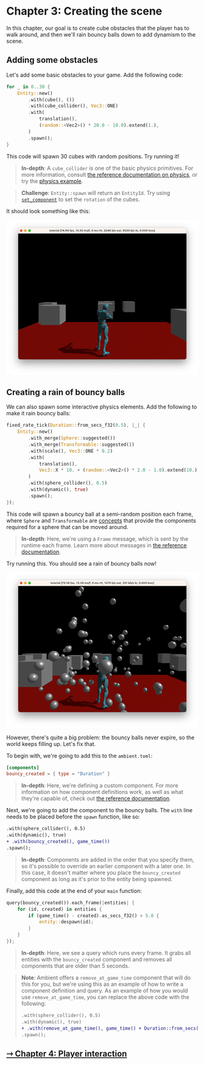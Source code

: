 # Chapter 3: Creating the scene

In this chapter, our goal is to create cube obstacles that the player has to walk around, and then we'll rain bouncy balls down to add dynamism to the scene.

## Adding some obstacles

Let's add some basic obstacles to your game. Add the following code:

```rust
for _ in 0..30 {
    Entity::new()
        .with(cube(), ())
        .with(cube_collider(), Vec3::ONE)
        .with(
            translation(),
            (random::<Vec2>() * 20.0 - 10.0).extend(1.),
        )
        .spawn();
}
```

This code will spawn 30 cubes with random positions. Try running it!

> **In-depth**: A `cube_collider` is one of the basic physics primitives. For more information, consult [the reference documentation on physics](../../reference/physics.md), or try the [physics example](https://github.com/AmbientRun/Ambient/tree/main/guest/rust/examples/basics/physics).

> **Challenge**: `Entity::spawn` will return an `EntityId`. Try using [`set_component`](https://docs.ambient.run/nightly/ambient_api/entity/fn.set_component.html) to set the `rotation` of the cubes.

It should look something like this:

![Scene](scene.png)

## Creating a rain of bouncy balls

We can also spawn some interactive physics elements. Add the following to make it rain bouncy balls:

```rust
fixed_rate_tick(Duration::from_secs_f32(0.5), |_| {
    Entity::new()
        .with_merge(Sphere::suggested())
        .with_merge(Transformable::suggested())
        .with(scale(), Vec3::ONE * 0.2)
        .with(
            translation(),
            Vec3::X * 10. + (random::<Vec2>() * 2.0 - 1.0).extend(10.),
        )
        .with(sphere_collider(), 0.5)
        .with(dynamic(), true)
        .spawn();
});
```

This code will spawn a bouncy ball at a semi-random position each frame, where `Sphere` and `Transformable` are [concepts](../../reference/ecs.md#concepts) that provide the components required for a sphere that can be moved around.

> **In-depth**: Here, we're using a `Frame` message, which is sent by the runtime each frame. Learn more about messages in [the reference documentation](../../reference/messages.md).

Try running this. You should see a rain of bouncy balls now!

![Bouncy balls](bouncy.png)

However, there's quite a big problem: the bouncy balls never expire, so the world keeps filling up. Let's fix that.

To begin with, we're going to add this to the `ambient.toml`:

```toml
[components]
bouncy_created = { type = "Duration" }
```

> **In-depth**: Here, we're defining a custom component. For more information on how component definitions work, as well as what they're capable of, check out [the reference documentation](../../reference/ecs.md#components).

Next, we're going to add the component to the bouncy balls. The `with` line needs to be placed before the `spawn` function, like so:

```diff
.with(sphere_collider(), 0.5)
.with(dynamic(), true)
+ .with(bouncy_created(), game_time())
.spawn();
```

> **In-depth**: Components are added in the order that you specify them, so it's possible to override an earlier component with a later one. In this case, it doesn't matter where you place the `bouncy_created` component as long as it's prior to the entity being spawned.

Finally, add this code at the end of your `main` function:

```rust
query(bouncy_created()).each_frame(|entities| {
    for (id, created) in entities {
        if (game_time() - created).as_secs_f32() > 5.0 {
            entity::despawn(id);
        }
    }
});
```

> **In-depth**: Here, we see a query which runs every frame. It grabs all entities with the `bouncy_created` component and removes all components that are older than 5 seconds.

> **Note**: Ambient offers a `remove_at_game_time` component that will do this for you, but we're using this as an example of how to write a component definition and query. As an example of how you would use `remove_at_game_time`, you can replace the above code with the following:
>
> ```diff
> .with(sphere_collider(), 0.5)
> .with(dynamic(), true)
> + .with(remove_at_game_time(), game_time() + Duration::from_secs(5))
> .spawn();
> ```

## [⇾ Chapter 4: Player interaction](./4_player_interaction.md)
